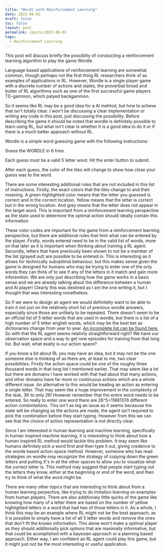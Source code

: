 ```yaml
---
title: "Wordl with Reinforcement Learning"
date: 2022-06-03
draft: false
toc: false
layout: post
permalink: /posts/2022-06-03
tags:
  - Reinforcement Learning
---
```

This post will discuss briefly the possiblity of constucting a reinforcement learning algorithm to play the game Wordle. 

Language based applications of reinforcement learning are somewhat common, though perhaps not the first thing RL researchers think of as examples of applications in RL. However, Wordle is a single player game with a discrete number of actions and states, the proverbial bread and butter of RL algorithms such as one of the first successful game players TD-gammon, which palyed backgammon. 


So it seems like RL may be a good idea for a AI mehtod, but how to acheve that isn't totally clear. I won't be discussing a clear implementation or writing any code in this post, just discussing the possibility. Before describing the game it should be noted that wordle is definitely possible to learn using RL, but what isn't clear is whether it is a good idea to do it or if there is a much better approach without RL. 

Wordle is a simple word guessing game with the following instructions:  

Guess the WORDLE in 6 tries.

Each guess must be a valid 5 letter word. Hit the enter button to submit.

After each guess, the color of the tiles will change to show how close your guess was to the word.

There are some interesting additional rules that are not included in this list of instructions. Firstly, the exact colors that the tiles change to and their meaning. A green highlighted color means that the letter you guessed is correct and in the correct location. Yellow means that the letter is correct but in the wrong location. And grey means that the letter does not appear in the target word. This is important from a reinforcement learning perspective as the state used to determine the optimal action should ideally contain this information. 

These color codes are important for the game from a reinforcement learning perspective, but there are additional rules that limit what can be entered by the player. Firstly, words entered need to be in the valid list of words, more on that later as it is important when thinking about training a RL agent. Secondly, letters that have previously been shown to not be a member of the list (grayed out) are possible to be entered in. This is interesting as it allows for technically suboptimal behaviour, but this makes sense given the game is designed for humans who may be trying to enter one of the only words they can think of to see if any of the letters in it match and gain more inforamtion. We are only just describing how the game works in a basic sense and we are already talking about the difference between a human and AI player! Clearly this was destined as I am the one writing it, but I thought that was interesting nonetheless.  

So if we were to design an agent we would definitelty want to be able to train it not just on the relatively short list of previous wordle answers, especially since those are unlikely to be repeated. There doesn't seem to be an official list of 5 letter words that are used in wordle, but there is a list of a high number of 5 letter english words, which may be the best bet as dictionaries change from year to year. [An incomplete list can be found here.](https://eslforums.com/5-letter-words/) So with that the RL agent seems relativly straightforward right? We have our observation space and a way to get new episodes for training from that long list. But wait, what exatly is our action space? 

If you know a bit about RL you may have an idea, but it may not be the one someone else is thinking of as there are, at least to me, two clear possibilities. Firstly the action space could be one of the roughly three thousand words in that long list I mentioned earlier. That may seem like a lot but there are domains I have worked with that had about that many actions, and other domains have far more or continuous actions which are a whole different issue. An alternative to this would be treating an action as entering a single letter. That may seem like a huge improvement in the complexity of the task, 3K to only 26! However remember that the entire word needs to be entered. So really to enter one word there are 26^5=11881376 different action combintaitons. This isn't as big an issue as it seems becasuse the state will be changing as the actions are made, the agent isn't required to pick the combination before they start typing. However from this we can see that the choice of action representation is not directly clear. 

Since I am interested in human learning and machine learning, specifically in human inspired machine learning, it is interesting to think about how a human inspired RL method would tackle this problem. It may seem like humans definitely pick a word first and then type it out, giving credence to the worde based action space method. However, someone who has read strategies on wordle may recognize the strategy of copying down the green letters and putting X's in all the other spaces to allow you to visualize what the correct letter is. This method may suggest that people start typing out the letters they know, either at the beginning or end of the word, and then try to think of what the word might be. 

There are many other topics that are interesting to think about from a human learning perpective, like trying to do imitation learning on examples from human players. There are also additionaly little quirks of the game like knowing how many of a letter there are based on the number of yellow highlighted letters in a word that had two of those letters in it. As a whole, I think this may be an example where RL might not be the best approach, as it is possible to simply have a list of all 5 letter words and remove the ones that don't fit the known information. This alone won't make a optimal player as they should additionally pick options that are maximally informative, but that could be acomplished with a bayesian approach or a planning based approach. Either way, I am confident an RL agent could play this game, but it might just not be the most interesting or useful application. 